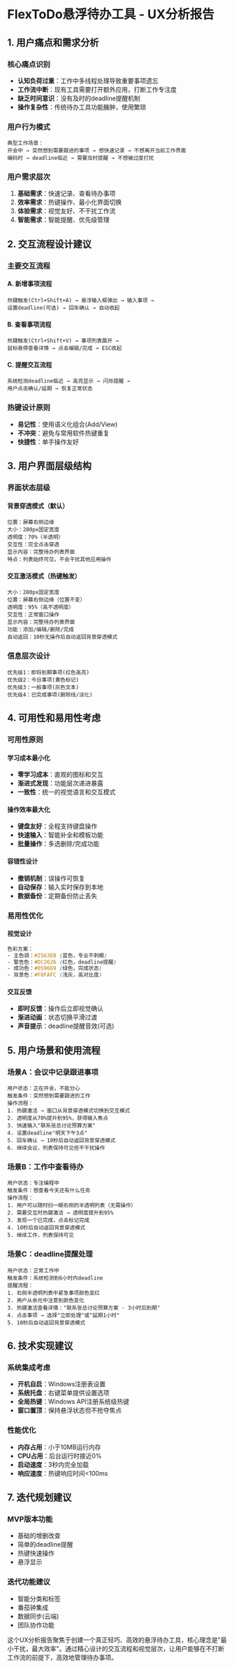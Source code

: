 # FlexToDo悬浮待办工具 - UX分析报告

## 1. 用户痛点和需求分析

### 核心痛点识别
- **认知负荷过重**：工作中多线程处理导致重要事项遗忘
- **工作流中断**：现有工具需要打开额外应用，打断工作专注度
- **缺乏时间意识**：没有及时的deadline提醒机制
- **操作复杂性**：传统待办工具功能臃肿，使用繁琐

### 用户行为模式
```
典型工作场景：
开会中 → 突然想到需要跟进的事项 → 想快速记录 → 不想离开当前工作界面
编码时 → deadline临近 → 需要及时提醒 → 不想被过度打扰
```

### 用户需求层次
1. **基础需求**：快速记录、查看待办事项
2. **效率需求**：热键操作、最小化界面切换
3. **体验需求**：视觉友好、不干扰工作流
4. **智能需求**：智能提醒、优先级管理

## 2. 交互流程设计建议

### 主要交互流程

#### A. 新增事项流程
```
热键触发(Ctrl+Shift+A) → 悬浮输入框弹出 → 输入事项 → 
设置deadline(可选) → 回车确认 → 自动收起
```

#### B. 查看事项流程
```
热键触发(Ctrl+Shift+V) → 事项列表展开 → 
鼠标悬停查看详情 → 点击编辑/完成 → ESC收起
```

#### C. 提醒交互流程
```
系统检测deadline临近 → 高亮显示 → 闪烁提醒 → 
用户点击确认/延期 → 恢复正常状态
```

### 热键设计原则
- **易记性**：使用语义化组合(Add/View)
- **不冲突**：避免与常用软件热键重复
- **快捷性**：单手操作友好

## 3. 用户界面层级结构

### 界面状态层级

#### 背景穿透模式（默认）
```
位置：屏幕右侧边缘
大小：280px固定宽度
透明度：70%（半透明）
交互性：完全点击穿透
显示内容：完整待办列表界面
特点：列表始终可见，不会干扰其他应用操作
```

#### 交互激活模式（热键触发）
```
大小：280px固定宽度
位置：屏幕右侧边缘（位置不变）
透明度：95%（高不透明度）
交互性：正常窗口操作
显示内容：完整待办列表界面
功能：添加/编辑/删除/完成
自动返回：10秒无操作后自动返回背景穿透模式
```

### 信息层次设计
```
优先级1：即将到期事项(红色高亮)
优先级2：今日事项(黄色标记)
优先级3：一般事项(灰色文本)
优先级4：已完成事项(删除线/淡化)
```

## 4. 可用性和易用性考虑

### 可用性原则

#### 学习成本最小化
- **零学习成本**：直观的图标和交互
- **渐进式发现**：功能层次递进暴露
- **一致性**：统一的视觉语言和交互模式

#### 操作效率最大化
- **键盘友好**：全程支持键盘操作
- **快速输入**：智能补全和模板功能
- **批量操作**：多选删除/完成功能

#### 容错性设计
- **撤销机制**：误操作可恢复
- **自动保存**：输入实时保存到本地
- **数据备份**：定期备份防止丢失

### 易用性优化

#### 视觉设计
```css
色彩方案：
- 主色调：#2563EB (蓝色，专业不刺眼)
- 警告色：#DC2626 (红色，deadline提醒)
- 成功色：#059669 (绿色，完成状态)
- 背景色：#F8FAFC (浅灰，高对比度)
```

#### 交互反馈
- **即时反馈**：操作后立即视觉确认
- **渐进动画**：状态切换平滑过渡
- **声音提示**：deadline提醒音效(可选)

## 5. 用户场景和使用流程

### 场景A：会议中记录跟进事项
```
用户状态：正在开会，不能分心
触发条件：突然想到需要跟进的工作
操作流程：
1. 热键激活 → 窗口从背景穿透模式切换到交互模式
2. 透明度从70%提升到95%，获得输入焦点
3. 快速输入"联系张总讨论预算方案"
4. 设置deadline"明天下午3点"
5. 回车确认 → 10秒后自动返回背景穿透模式
6. 继续会议，列表保持可见但不干扰操作
```

### 场景B：工作中查看待办
```
用户状态：专注编程中
触发条件：想查看今天还有什么任务
操作流程：
1. 用户可以随时扫一眼右侧的半透明列表（无需操作）
2. 需要交互时热键激活 → 透明度提升到95%
3. 发现一个已完成，点击标记完成
4. 10秒后自动返回背景穿透模式
5. 继续工作，列表保持可见
```

### 场景C：deadline提醒处理
```
用户状态：正常工作中
触发条件：系统检测到6小时内deadline
提醒流程：
1. 右侧半透明列表中紧急事项颜色变红
2. 用户从余光中注意到颜色变化
3. 热键激活查看详情："联系张总讨论预算方案 - 3小时后到期"
4. 点击事项 → 选择"立即处理"或"延期1小时"
5. 10秒后自动返回背景穿透模式
```

## 6. 技术实现建议

### 系统集成考虑
- **开机自启**：Windows注册表设置
- **系统托盘**：右键菜单提供设置选项
- **全局热键**：Windows API注册系统级热键
- **窗口置顶**：保持悬浮状态但不抢夺焦点

### 性能优化
- **内存占用**：小于10MB运行内存
- **CPU占用**：后台运行时接近0%
- **启动速度**：3秒内完全加载
- **响应速度**：热键响应时间<100ms

## 7. 迭代规划建议

### MVP版本功能
- 基础的增删改查
- 简单的deadline提醒
- 热键快速操作
- 悬浮显示

### 迭代功能建议
- 智能分类和标签
- 番茄钟集成
- 数据同步(云端)
- 团队协作功能

这个UX分析报告聚焦于创建一个真正轻巧、高效的悬浮待办工具，核心理念是"最小干扰，最大效率"。通过精心设计的交互流程和视觉层次，让用户能够在不打断工作流的前提下，高效地管理待办事项。
